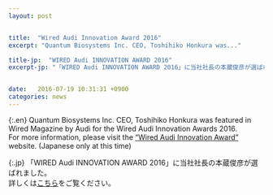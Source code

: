 ```yaml
---
layout: post


title:  "Wired Audi Innovation Award 2016"
excerpt: "Quantum Biosystems Inc. CEO, Toshihiko Honkura was..."

title-jp:  "WIRED Audi INNOVATION AWARD 2016"
excerpt-jp: "「WIRED Audi INNOVATION AWARD 2016」に当社社長の本蔵俊彦が選ばれまし..."


date:   2016-07-19 10:31:31 +0900
categories: news
---
```


{:.en}
Quantum Biosystems Inc. CEO, Toshihiko Honkura was featured in Wired Magazine by Audi for the Wired Audi Innovation Awards 2016.  
For more information, please visit the [“Wired Audi Innovation Award”](http://wired.jp/series/wired-audi-innovation-award/17_toshihiko-honkura/) website. (Japanese only at  this time)


{:.jp}
「WIRED Audi INNOVATION AWARD 2016」に当社社長の本蔵俊彦が選ばれました。  
詳しくは[こちら](http://wired.jp/series/wired-audi-innovation-award/17_toshihiko-honkura/)をご覧ください。